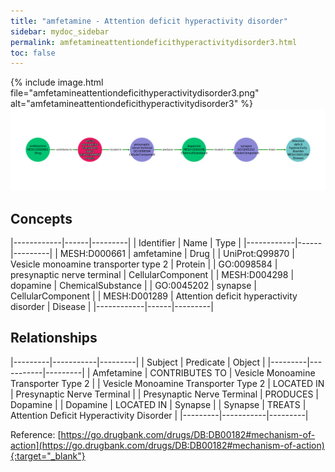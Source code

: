 ```yaml
---
title: "amfetamine - Attention deficit hyperactivity disorder"
sidebar: mydoc_sidebar
permalink: amfetamineattentiondeficithyperactivitydisorder3.html
toc: false 
---
```


{% include image.html file="amfetamineattentiondeficithyperactivitydisorder3.png" alt="amfetamineattentiondeficithyperactivitydisorder3" %}![Path Visualization](/images/amfetamineattentiondeficithyperactivitydisorder3.png)

## Concepts

|------------|------|---------|
| Identifier | Name | Type    |
|------------|------|---------|
| MESH:D000661 | amfetamine | Drug |
| UniProt:Q99870 | Vesicle monoamine transporter type 2 | Protein |
| GO:0098584 | presynaptic nerve terminal | CellularComponent |
| MESH:D004298 | dopamine | ChemicalSubstance |
| GO:0045202 | synapse | CellularComponent |
| MESH:D001289 | Attention deficit hyperactivity disorder | Disease |
|------------|------|---------|

## Relationships

|---------|-----------|---------|
| Subject | Predicate | Object  |
|---------|-----------|---------|
| Amfetamine | CONTRIBUTES TO | Vesicle Monoamine Transporter Type 2 |
| Vesicle Monoamine Transporter Type 2 | LOCATED IN | Presynaptic Nerve Terminal |
| Presynaptic Nerve Terminal | PRODUCES | Dopamine |
| Dopamine | LOCATED IN | Synapse |
| Synapse | TREATS | Attention Deficit Hyperactivity Disorder |
|---------|-----------|---------|

Reference: [https://go.drugbank.com/drugs/DB:DB00182#mechanism-of-action](https://go.drugbank.com/drugs/DB:DB00182#mechanism-of-action){:target="_blank"}